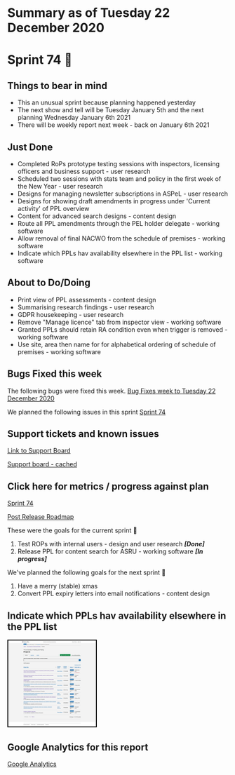 # Summary as of Tuesday 22 December 2020 

# Sprint 74 &#x1f983;

## Things to bear in mind
* This an unusual sprint because planning happened yesterday
* The next show and tell will be Tuesday January 5th and the next planning Wednesday January 6th 2021
* There will be weekly report next week - back on January 6th 2021

## Just Done
* Completed RoPs prototype testing sessions with inspectors, licensing officers and business support - user research
* Scheduled two sessions with stats team and policy in the first week of the New Year - user research
* Designs for managing newsletter subscriptions in ASPeL - user research
* Designs for showing draft amendments in progress under 'Current activity' of PPL overview
* Content for advanced search designs - content design
* Route all PPL amendments through the PEL holder delegate - working software
* Allow removal of final NACWO from the schedule of premises - working software
* Indicate which PPLs hav availability elsewhere in the PPL list - working software

## About to Do/Doing
* Print view of PPL assessments - content design
* Summarising research findings - user research
* GDPR housekeeping - user research 
* Remove "Manage licence" tab from inspector view - working software
* Granted PPLs should retain RA condition even when trigger is removed - working software
* Use site, area then name for for alphabetical ordering of schedule of premises - working software

## Bugs Fixed this week
The following bugs were fixed this week.
[Bug Fixes week to Tuesday 22 December 2020](graphs/bugs22122020.png)

We planned the following issues in this sprint 
[Sprint 74](graphs/sprint22122020.png)

## Support tickets and known issues
[Link to Support Board](https://collaboration.homeoffice.gov.uk/jira/secure/RapidBoard.jspa?rapidView=1717&selectedIssue=ASSB-253)

[Support board - cached](graphs/supportBoard22122020.png)

## Click here for metrics / progress against plan
[Sprint 74](graphs/progress22122020.png)

[Post Release Roadmap](graphs/roadmap22122020.png)

These were the goals for the current sprint &#x1f98a;
1. Test ROPs with internal users - design and user research ***[Done]***
2. Release PPL for content search for ASRU - working software ***[In progress]*** 


We've planned the following goals for the next sprint &#x1f983;
1. Have a merry \(stable\) xmas 
2. Convert PPL expiry letters into email notifications - content design


## Indicate which PPLs hav availability elsewhere in the PPL list 
<a href="graphs/proto1_22122020.png"><img src="graphs/proto1_22122020.png" alt="HTML5 Icon" width="200" style="border:2px solid black"></a>
<br>


## Google Analytics for this report
[Google Analytics](graphs/GA22122020.png)

